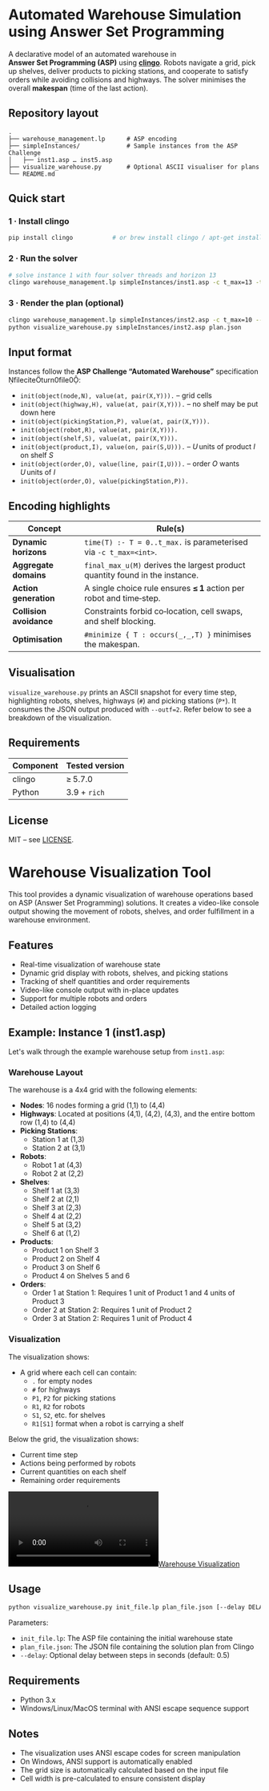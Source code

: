 # Automated Warehouse Simulation using Answer Set Programming

A declarative model of an automated warehouse in **Answer Set Programming (ASP)** using **[clingo](https://potassco.org/clingo/)**. Robots navigate a grid, pick up shelves, deliver products to picking stations, and cooperate to satisfy orders while avoiding collisions and highways. The solver minimises the overall **makespan** (time of the last action).

## Repository layout

```
.
├── warehouse_management.lp      # ASP encoding
├── simpleInstances/             # Sample instances from the ASP Challenge
│   ├── inst1.asp … inst5.asp
├── visualize_warehouse.py       # Optional ASCII visualiser for plans
└── README.md
```

## Quick start

### 1 · Install clingo

```bash
pip install clingo           # or brew install clingo / apt‑get install clingo
```

### 2 · Run the solver

```bash
# solve instance 1 with four solver threads and horizon 13
clingo warehouse_management.lp simpleInstances/inst1.asp -c t_max=13 -t 4
```

### 3 · Render the plan (optional)

```bash
clingo warehouse_management.lp simpleInstances/inst2.asp -c t_max=10 --outf=2 > plan.json
python visualize_warehouse.py simpleInstances/inst2.asp plan.json
```

## Input format

Instances follow the **ASP Challenge “Automated Warehouse”** specification fileciteturn0file0:

* `init(object(node,N), value(at, pair(X,Y))).` – grid cells
* `init(object(highway,H), value(at, pair(X,Y))).` – no shelf may be put down here
* `init(object(pickingStation,P), value(at, pair(X,Y))).`
* `init(object(robot,R), value(at, pair(X,Y))).`
* `init(object(shelf,S), value(at, pair(X,Y))).`
* `init(object(product,I), value(on, pair(S,U))).` – *U* units of product *I* on shelf *S*
* `init(object(order,O), value(line, pair(I,U))).` – order *O* wants *U* units of *I*
* `init(object(order,O), value(pickingStation,P)).`

## Encoding highlights

| Concept                 | Rule(s)                                                                      |
| ----------------------- | ---------------------------------------------------------------------------- |
| **Dynamic horizons**    | `time(T) :- T = 0..t_max.` is parameterised via `-c t_max=<int>`.            |
| **Aggregate domains**   | `final_max_u(M)` derives the largest product quantity found in the instance. |
| **Action generation**   | A single choice rule ensures **≤ 1** action per robot and time‑step.         |
| **Collision avoidance** | Constraints forbid co‑location, cell swaps, and shelf blocking.              |
| **Optimisation**        | `#minimize { T : occurs(_,_,T) }` minimises the makespan.                    |

## Visualisation

`visualize_warehouse.py` prints an ASCII snapshot for every time step, highlighting robots, shelves, highways (`#`) and picking stations (`P*`). It consumes the JSON output produced with `--outf=2`. Refer below to see a breakdown of the visualization.

## Requirements

| Component | Tested version |
| --------- | -------------- |
| clingo    | ≥ 5.7.0        |
| Python    | 3.9 + `rich`   |


## License

MIT – see [LICENSE](LICENSE).


# Warehouse Visualization Tool

This tool provides a dynamic visualization of warehouse operations based on ASP (Answer Set Programming) solutions. It creates a video-like console output showing the movement of robots, shelves, and order fulfillment in a warehouse environment.

## Features

- Real-time visualization of warehouse state
- Dynamic grid display with robots, shelves, and picking stations
- Tracking of shelf quantities and order requirements
- Video-like console output with in-place updates
- Support for multiple robots and orders
- Detailed action logging

## Example: Instance 1 (inst1.asp)

Let's walk through the example warehouse setup from `inst1.asp`:

### Warehouse Layout
The warehouse is a 4x4 grid with the following elements:

- **Nodes**: 16 nodes forming a grid (1,1) to (4,4)
- **Highways**: Located at positions (4,1), (4,2), (4,3), and the entire bottom row (1,4) to (4,4)
- **Picking Stations**: 
  - Station 1 at (1,3)
  - Station 2 at (3,1)
- **Robots**:
  - Robot 1 at (4,3)
  - Robot 2 at (2,2)
- **Shelves**:
  - Shelf 1 at (3,3)
  - Shelf 2 at (2,1)
  - Shelf 3 at (2,3)
  - Shelf 4 at (2,2)
  - Shelf 5 at (3,2)
  - Shelf 6 at (1,2)
- **Products**:
  - Product 1 on Shelf 3
  - Product 2 on Shelf 4
  - Product 3 on Shelf 6
  - Product 4 on Shelves 5 and 6
- **Orders**:
  - Order 1 at Station 1: Requires 1 unit of Product 1 and 4 units of Product 3
  - Order 2 at Station 2: Requires 1 unit of Product 2
  - Order 3 at Station 2: Requires 1 unit of Product 4

### Visualization

The visualization shows:
- A grid where each cell can contain:
  - `.` for empty nodes
  - `#` for highways
  - `P1`, `P2` for picking stations
  - `R1`, `R2` for robots
  - `S1`, `S2`, etc. for shelves
  - `R1[S1]` format when a robot is carrying a shelf

Below the grid, the visualization shows:
- Current time step
- Actions being performed by robots
- Current quantities on each shelf
- Remaining order requirements

[![Warehouse Visualization](https://github.com/IrishMehta/AutomatedWarehouseSimulation/blob/master/warehouse_viz.mp4)](https://github.com/IrishMehta/AutomatedWarehouseSimulation/blob/master/warehouse_viz.mp4)

## Usage

```bash
python visualize_warehouse.py init_file.lp plan_file.json [--delay DELAY]
```

Parameters:
- `init_file.lp`: The ASP file containing the initial warehouse state
- `plan_file.json`: The JSON file containing the solution plan from Clingo
- `--delay`: Optional delay between steps in seconds (default: 0.5)

## Requirements

- Python 3.x
- Windows/Linux/MacOS terminal with ANSI escape sequence support

## Notes

- The visualization uses ANSI escape codes for screen manipulation
- On Windows, ANSI support is automatically enabled
- The grid size is automatically calculated based on the input file
- Cell width is pre-calculated to ensure consistent display 